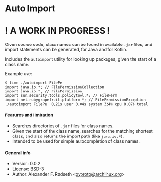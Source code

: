 # Auto Import

# ! A WORK IN PROGRESS !

Given source code, class names can be found in available `.jar` files, and import statements can be generated, for Java and for Kotlin.

Includes the `autoimport` utility for looking up packages, given the start of a class name.

Example use:

```
$ time ./autoimport FilePe
import java.io.*; // FilePermissionCollection
import java.io.*; // FilePermission
import sun.security.tools.policytool.*; // FilePerm
import net.rubygrapefruit.platform.*; // FilePermissionException
./autoimport FilePe  0,21s user 0,04s system 324% cpu 0,076 total
```

#### Features and limitation

* Searches directories of `.jar` files for class names.
* Given the start of the class name, searches for the matching shortest class, and also returns the import path (like `java.io.*`).
* Intended to be used for simple autocompletion of class names.

#### General info

* Version: 0.0.2
* License: BSD-3
* Author: Alexander F. Rødseth &lt;xyproto@archlinux.org&gt;
